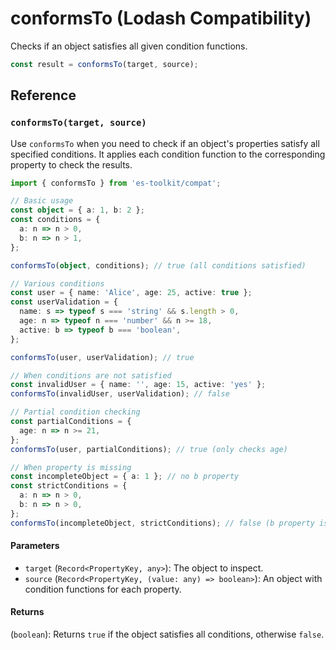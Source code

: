 # conformsTo (Lodash Compatibility)

Checks if an object satisfies all given condition functions.

```typescript
const result = conformsTo(target, source);
```

## Reference

### `conformsTo(target, source)`

Use `conformsTo` when you need to check if an object's properties satisfy all specified conditions. It applies each condition function to the corresponding property to check the results.

```typescript
import { conformsTo } from 'es-toolkit/compat';

// Basic usage
const object = { a: 1, b: 2 };
const conditions = {
  a: n => n > 0,
  b: n => n > 1,
};

conformsTo(object, conditions); // true (all conditions satisfied)

// Various conditions
const user = { name: 'Alice', age: 25, active: true };
const userValidation = {
  name: s => typeof s === 'string' && s.length > 0,
  age: n => typeof n === 'number' && n >= 18,
  active: b => typeof b === 'boolean',
};

conformsTo(user, userValidation); // true

// When conditions are not satisfied
const invalidUser = { name: '', age: 15, active: 'yes' };
conformsTo(invalidUser, userValidation); // false

// Partial condition checking
const partialConditions = {
  age: n => n >= 21,
};
conformsTo(user, partialConditions); // true (only checks age)

// When property is missing
const incompleteObject = { a: 1 }; // no b property
const strictConditions = {
  a: n => n > 0,
  b: n => n > 0,
};
conformsTo(incompleteObject, strictConditions); // false (b property is missing)
```

#### Parameters

- `target` (`Record<PropertyKey, any>`): The object to inspect.
- `source` (`Record<PropertyKey, (value: any) => boolean>`): An object with condition functions for each property.

#### Returns

(`boolean`): Returns `true` if the object satisfies all conditions, otherwise `false`.

